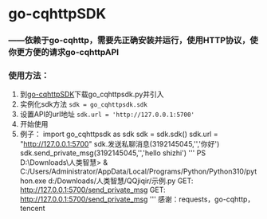 # go-cqhttpSDK
### ——依赖于go-cqhttp，需要先正确安装并运行，使用HTTP协议，使你更方便的请求go-cqhttpAPI
### 使用方法：
1. 到[go-cqhttpSDK](https://github.com/hengshizhi/go-cqhttpSDK)下载go_cqhttpsdk.py并引入
2. 实例化sdk方法 `sdk = go_cqhttpsdk.sdk`
3. 设置API的url地址 `sdk.url = 'http://127.0.0.1:5700'`
4. 开始使用
5. 例子：
import go_cqhttpsdk as sdk
sdk = sdk.sdk()
sdk.url = "http://127.0.0.1:5700"
sdk.发送私聊消息(3192145045,'','你好')
sdk.send_private_msg(3192145045,'','hello shizhi')
'''
 PS D:\Downloads\人类智慧> & C:/Users/Administrator/AppData/Local/Programs/Python/Python310/python.exe d:/Downloads/人类智慧/QQjiqir/示例.py
 GET: http://127.0.0.1:5700/send_private_msg
 GET: http://127.0.0.1:5700/send_private_msg
'''
感谢：requests，go-cqhttp，tencent
